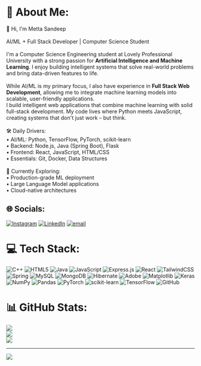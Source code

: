 # 💫 About Me:
👋 Hi, I'm Metta Sandeep<br><br>AI/ML + Full Stack Developer | Computer Science Student<br><br>I'm a Computer Science Engineering student at Lovely Professional University with a strong passion for **Artificial Intelligence and Machine Learning**. I enjoy building intelligent systems that solve real-world problems and bring data-driven features to life.<br><br>While AI/ML is my primary focus, I also have experience in **Full Stack Web Development**, allowing me to integrate machine learning models into scalable, user-friendly applications.<br>I build intelligent web applications that combine machine learning with solid full-stack development. My code lives where Python meets JavaScript, creating systems that don't just work – but think.<br><br>🛠 Daily Drivers:<br>• AI/ML: Python, TensorFlow, PyTorch, scikit-learn<br>• Backend: Node.js, Java (Spring Boot), Flask<br>• Frontend: React, JavaScript, HTML/CSS<br>• Essentials: Git, Docker, Data Structures<br><br>🌱 Currently Exploring:<br>• Production-grade ML deployment<br>• Large Language Model applications<br>• Cloud-native architectures


## 🌐 Socials:
[![Instagram](https://img.shields.io/badge/Instagram-%23E4405F.svg?logo=Instagram&logoColor=white)](https://instagram.com/sandeeep_metta) [![LinkedIn](https://img.shields.io/badge/LinkedIn-%230077B5.svg?logo=linkedin&logoColor=white)](https://linkedin.com/in/https://www.linkedin.com/in/sandeepmetta14/) [![email](https://img.shields.io/badge/Email-D14836?logo=gmail&logoColor=white)](mailto:sandeepmetta14@gmail.com) 

# 💻 Tech Stack:
![C++](https://img.shields.io/badge/c++-%2300599C.svg?style=for-the-badge&logo=c%2B%2B&logoColor=white) ![HTML5](https://img.shields.io/badge/html5-%23E34F26.svg?style=for-the-badge&logo=html5&logoColor=white) ![Java](https://img.shields.io/badge/java-%23ED8B00.svg?style=for-the-badge&logo=openjdk&logoColor=white) ![JavaScript](https://img.shields.io/badge/javascript-%23323330.svg?style=for-the-badge&logo=javascript&logoColor=%23F7DF1E) ![Express.js](https://img.shields.io/badge/express.js-%23404d59.svg?style=for-the-badge&logo=express&logoColor=%2361DAFB) ![React](https://img.shields.io/badge/react-%2320232a.svg?style=for-the-badge&logo=react&logoColor=%2361DAFB) ![TailwindCSS](https://img.shields.io/badge/tailwindcss-%2338B2AC.svg?style=for-the-badge&logo=tailwind-css&logoColor=white) ![Spring](https://img.shields.io/badge/spring-%236DB33F.svg?style=for-the-badge&logo=spring&logoColor=white) ![MySQL](https://img.shields.io/badge/mysql-4479A1.svg?style=for-the-badge&logo=mysql&logoColor=white) ![MongoDB](https://img.shields.io/badge/MongoDB-%234ea94b.svg?style=for-the-badge&logo=mongodb&logoColor=white) ![Hibernate](https://img.shields.io/badge/Hibernate-59666C?style=for-the-badge&logo=Hibernate&logoColor=white) ![Adobe](https://img.shields.io/badge/adobe-%23FF0000.svg?style=for-the-badge&logo=adobe&logoColor=white) ![Matplotlib](https://img.shields.io/badge/Matplotlib-%23ffffff.svg?style=for-the-badge&logo=Matplotlib&logoColor=black) ![Keras](https://img.shields.io/badge/Keras-%23D00000.svg?style=for-the-badge&logo=Keras&logoColor=white) ![NumPy](https://img.shields.io/badge/numpy-%23013243.svg?style=for-the-badge&logo=numpy&logoColor=white) ![Pandas](https://img.shields.io/badge/pandas-%23150458.svg?style=for-the-badge&logo=pandas&logoColor=white) ![PyTorch](https://img.shields.io/badge/PyTorch-%23EE4C2C.svg?style=for-the-badge&logo=PyTorch&logoColor=white) ![scikit-learn](https://img.shields.io/badge/scikit--learn-%23F7931E.svg?style=for-the-badge&logo=scikit-learn&logoColor=white) ![TensorFlow](https://img.shields.io/badge/TensorFlow-%23FF6F00.svg?style=for-the-badge&logo=TensorFlow&logoColor=white) ![GitHub](https://img.shields.io/badge/github-%23121011.svg?style=for-the-badge&logo=github&logoColor=white)
# 📊 GitHub Stats:
![](https://github-readme-stats.vercel.app/api?username=S1ndeep&theme=dark&hide_border=false&include_all_commits=false&count_private=false)<br/>
![](https://nirzak-streak-stats.vercel.app/?user=S1ndeep&theme=dark&hide_border=false)<br/>
![](https://github-readme-stats.vercel.app/api/top-langs/?username=S1ndeep&theme=dark&hide_border=false&include_all_commits=false&count_private=false&layout=compact)

---
[![](https://visitcount.itsvg.in/api?id=S1ndeep&icon=0&color=0)](https://visitcount.itsvg.in)

<!-- Proudly created with GPRM ( https://gprm.itsvg.in ) -->
